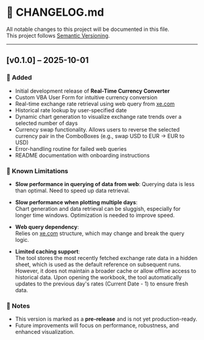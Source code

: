 # 📄 CHANGELOG.md

All notable changes to this project will be documented in this file.  
This project follows [Semantic Versioning](https://semver.org/).

---

## [v0.1.0] – 2025-10-01

### 🚀 Added
- Initial development release of **Real-Time Currency Converter**
- Custom VBA User Form for intuitive currency conversion
- Real-time exchange rate retrieval using web query from [xe.com](https://www.xe.com)
- Historical rate lookup by user-specified date
- Dynamic chart generation to visualize exchange rate trends over a selected number of days
- Currency swap functionality. Allows users to reverse the selected currency pair in the ComboBoxes (e.g., swap USD to EUR → EUR to USD)
- Error-handling routine for failed web queries
- README documentation with onboarding instructions

### 🧪 Known Limitations
- **Slow performance in querying of data from web**: 
  Querying data is less than optimal. Need to speed up data retrieval.

- **Slow performance when plotting multiple days**:  
  Chart generation and data retrieval can be sluggish, especially for longer time windows. Optimization is needed to improve speed.

- **Web query dependency**:  
  Relies on [xe.com](https://www.xe.com) structure, which may change and break the query logic.
  
- **Limited caching support**:  
  The tool stores the most recently fetched exchange rate data in a hidden sheet, which is used as the default reference on subsequent runs. However, it does not maintain a broader cache or allow offline access to historical data. Upon opening the workbook, the tool automatically updates to the previous day's rates (Current Date - 1) to ensure fresh data.

### 📌 Notes
- This version is marked as a **pre-release** and is not yet production-ready.
- Future improvements will focus on performance, robustness, and enhanced visualization.

